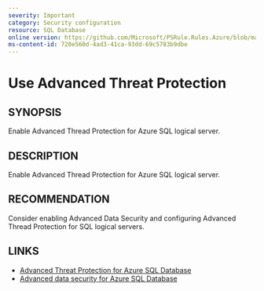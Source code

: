 ```yaml
---
severity: Important
category: Security configuration
resource: SQL Database
online version: https://github.com/Microsoft/PSRule.Rules.Azure/blob/main/docs/rules/en/Azure.SQL.ThreatDetection.md
ms-content-id: 720e560d-4ad3-41ca-93dd-69c5783b9dbe
---
```


# Use Advanced Threat Protection

## SYNOPSIS

Enable Advanced Thread Protection for Azure SQL logical server.

## DESCRIPTION

Enable Advanced Thread Protection for Azure SQL logical server.

## RECOMMENDATION

Consider enabling Advanced Data Security and configuring Advanced Thread Protection for SQL logical servers.

## LINKS

- [Advanced Threat Protection for Azure SQL Database](https://docs.microsoft.com/en-us/azure/sql-database/sql-database-threat-detection-overview)
- [Advanced data security for Azure SQL Database](https://docs.microsoft.com/en-us/azure/sql-database/sql-database-advanced-data-security)
